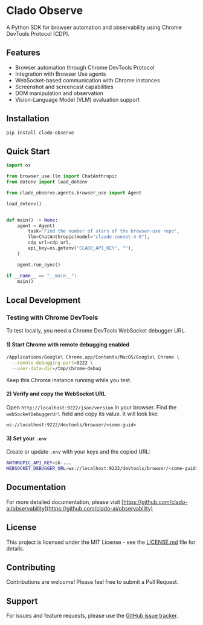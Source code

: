 # Clado Observe

A Python SDK for browser automation and observability using Chrome DevTools Protocol (CDP).

## Features

- Browser automation through Chrome DevTools Protocol
- Integration with Browser Use agents
- WebSocket-based communication with Chrome instances
- Screenshot and screencast capabilities
- DOM manipulation and observation
- Vision-Language Model (VLM) evaluation support

## Installation

```bash
pip install clado-observe
```

## Quick Start

```python
import os

from browser_use.llm import ChatAnthropic
from dotenv import load_dotenv

from clado_observe.agents.browser_use import Agent

load_dotenv()


def main() -> None:
    agent = Agent(
        task="Find the number of stars of the browser-use repo",
        llm=ChatAnthropic(model="claude-sonnet-4-0"),
        cdp_url=cdp_url,
        api_key=os.getenv("CLADO_API_KEY", ""),
    )

    agent.run_sync()

if __name__ == "__main__":
    main()
```

## Local Development

### Testing with Chrome DevTools

To test locally, you need a Chrome DevTools WebSocket debugger URL.

#### 1) Start Chrome with remote debugging enabled

```bash
/Applications/Google\ Chrome.app/Contents/MacOS/Google\ Chrome \
  --remote-debugging-port=9222 \
  --user-data-dir=/tmp/chrome-debug
```

Keep this Chrome instance running while you test.

#### 2) Verify and copy the WebSocket URL

Open `http://localhost:9222/json/version` in your browser. Find the `webSocketDebuggerUrl` field and copy its value. It will look like:

```
ws://localhost:9222/devtools/browser/<some-guid>
```

#### 3) Set your `.env`

Create or update `.env` with your keys and the copied URL:

```bash
ANTHROPIC_API_KEY=sk-...
WEBSOCKET_DEBUGGER_URL=ws://localhost:9222/devtools/browser/<some-guid>
```

## Documentation

For more detailed documentation, please visit [https://github.com/clado-ai/observability](https://github.com/clado-ai/observability)

## License

This project is licensed under the MIT License - see the [LICENSE.md](LICENSE.md) file for details.

## Contributing

Contributions are welcome! Please feel free to submit a Pull Request.

## Support

For issues and feature requests, please use the [GitHub issue tracker](https://github.com/clado-ai/observability/issues).